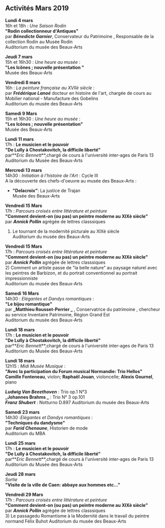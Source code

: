 


## Activités Mars 2019  


**Lundi 4 mars**  
16h et 18h : _Une Saison Rodin_  
**"Rodin collectionneur d'Antiques"**  
par **_Bénedicte Garnier_**, Conservateur du Patrimoine , Responsable de la collection Rodin au Musée Rodin  
Auditorium du musée des Beaux-Arts

 **Jeudi 7 mars**  
15h et 16h30 : _Une heure au musée_ :  
**"Les Icônes ; nouvelle présentation "**  
Musée des Beaux-Arts    

**Vendredi 8 mars**  
16h  : _La peinture française au XVIIè siècle_ :  
  par **_Frédérique Lanoé_** docteur en histoire de l'art, chargée de cours au Mobilier national - Manufacture des Gobelins  
Auditorium du musée des Beaux-Arts 


**Samedi 9 Mars**  
15h et 16h30 : _Une heure au musée_ :  
**"Les Icônes ; nouvelle présentation"**  
Musée des Beaux-Arts    

**Lundi 11 mars**  
17h : **Le musicien et le pouvoir**  
**"De Lully à Chostakovitch, la difficile liberté"**  
par**_Eric Bennett_**,chargé de cours à l'université inter-ages de Paris 13  
Auditorium du Musée des Beaux-Arts  


**Mercredi 13 mars**  
14h30  : _Initiation à l'histoire de l'Art_ : Cycle III   
A la découverte des chefs-d'oeuvre au musée des Beaux-Arts :  
- **"Delacroix"**: La justice de Trajan  
Musée des Beaux-Arts   

**Vendredi 15 Mars**  
17h : _Parcours croisés entre littérature et peinture_  
**"Comment devient-on (ou pas) un peintre moderne au XIXè siècle"**  
par **_Annick Pollin_** agrégée de lettres classsiques  
 1) Le tournant de la modernité picturale au XIXè siècle  
Auditorium du musée des Beaux-Arts   

**Vendredi 15 Mars**  
17h : _Parcours croisés entre littérature et peinture_  
**"Comment devient-on (ou pas) un peintre moderne au XIXè siècle"**  
par **_Annick Pollin_** agrégée de lettres classsiques  
 2) Comment un artiste passe de "la belle nature" au paysage naturel avec les peintres de Barbizon, et du portrait conventionnel au portrait impressionniste   
Auditorium du musée des Beaux-Arts

**Samedi 16 Mars**  
14h30  : _Elégantes et Dandys romantiques_ :  
**"Le bijou romantique"**   
 par **_Matthieu Rousset-Perrier _** , Conservatrice du patrimoine , chercheur au service Inventaire Patrimoine, Région Grand Est    
Auditorium du musée des Beaux-Arts 

**Lundi 18 mars**  
17h : **Le musicien et le pouvoir**  
**"De Lully à Chostakovitch, la difficile liberté"**  
par**_Eric Bennett_**,chargé de cours à l'université inter-ages de Paris 13  
Auditorium du Musée des Beaux-Arts

**Lundi 18 mars**  
12h15 : _Midi Musée Musique_ :  
**"Avec la participation du Forum musical Normandie: Trio Hellos"**  
**Camille Fonteneau**, violon; **Raphaël Jouan**, violoncelle; **Alexis Gournel**, piano

**_Ludwig Van Beeethoven_** : Trio  op.1 N°3  
**_Johannes Brahms _** : Trio N° 3 op.101  
_**Franz Shubert**_ : Notturno D.897
Auditorium du musée des Beaux-Arts  


**Samedi 23 mars**  
14h30 :_Elégantes et Dandys romantiques_ :   
**"Techniques du dandysme"**  
par **_Farid Chenoune_**, Historien de mode  
Auditorium du MBA  


**Lundi 25 mars**  
17h : **Le musicien et le pouvoir**  
**"De Lully à Chostakovitch, la difficile liberté"**  
par**_Eric Bennett_**,chargé de cours à l'université inter-ages de Paris 13  
Auditorium du Musée des Beaux-Arts    


**Jeudi 28 mars**  
_Sortie_  
**"Visite de la ville de Caen: abbaye aux hommes etc..."**  

**Vendredi 29 Mars**  
17h : _Parcours croisés entre littérature et peinture_  
**"Comment devient-on (ou pas) un peintre moderne au XIXè siècle"**  
par **_Annick Pollin_** agrégée de lettres classsiques  
 3) Le passagedu Romantisme à la Modernité dans le travail du peintre normand Félix Buhot 
Auditorium du musée des Beaux-Arts
